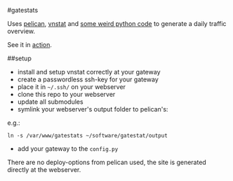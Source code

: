 #gatestats

Uses [pelican](http://getpelican.com), [vnstat](http://humdi.net/vnstat/) and [some weird python code](https://github.com/spookey/vnstat-pelican-control) to generate a daily traffic overview.

See it in [action](http://gatestats.freifunk-wiesbaden.de/).

##setup

* install and setup vnstat correctly at your gateway
* create a passwordless ssh-key for your gateway
* place it in `~/.ssh/` on your webserver
* clone this repo to your webserver
* update all submodules
* symlink your webserver's output folder to pelican's:

e.g.: 

    ln -s /var/www/gatestats ~/software/gatestat/output

* add your gateway to the `config.py`

There are no deploy-options from pelican used, the site is generated directly at the webserver.

